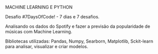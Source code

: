 MACHINE LEARNING E PYTHON

Desafio #7DaysOfCode! - 7 dias e 7 desafios. 

Analisando os dados do Spotify e fazer a previsão da popularidade de músicas com Machine Learning.

Bibliotecas utilizadas: Pandas, Numpy, Searborn, Matplotlib, Sckit-learn para analisar, visualizar e criar modelos.
